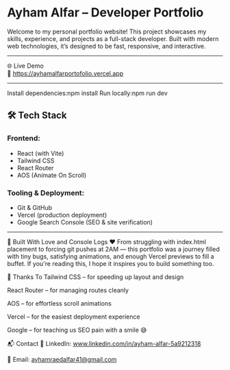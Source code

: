 # Ayham Alfar – Developer Portfolio

Welcome to my personal portfolio website! This project showcases my skills, experience, and projects as a full-stack developer. Built with modern web technologies, it’s designed to be fast, responsive, and interactive.

---

🌐 Live Demo  
🔗 https://ayhamalfarportofolio.vercel.app

---

Install dependencies:npm install
Run locally:npm run dev



## 🛠️ Tech Stack

### Frontend:
- React (with Vite)
- Tailwind CSS
- React Router
- AOS (Animate On Scroll)

### Tooling & Deployment:
- Git & GitHub
- Vercel (production deployment)
- Google Search Console (SEO & site verification)

---

🧪 Built With Love and Console Logs ♥️
From struggling with index.html placement to forcing git pushes at 2AM — this portfolio was a journey filled with tiny bugs, satisfying animations, and enough Vercel previews to fill a buffet.
If you're reading this, I hope it inspires you to build something too.


🙌 Thanks To
Tailwind CSS – for speeding up layout and design

React Router – for managing routes cleanly

AOS – for effortless scroll animations

Vercel – for the easiest deployment experience

Google – for teaching us SEO pain with a smile 😅


📬 Contact
🔗 LinkedIn: www.linkedin.com/in/ayham-alfar-5a9212318

📧 Email: ayhamraedalfar41@gmail.com

